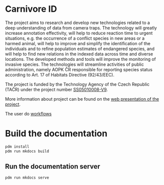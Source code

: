 # Carnivore ID

The project aims to research and develop new technologies related to a deep understanding of data from camera traps. The technology will greatly increase annotation effectivity, will help to reduce reaction time to urgent situations, e.g. the occurrence of a conflict species in new areas or a harmed animal, will help to improve and simplify the identification of the individuals and to refine population estimates of endangered species, and will help to find new relations in the indexed data across time and diverse locations. The developed methods and tools will improve the monitoring of invasive species. The technologies will streamline activities of public administration, namely AOPK ČR responsible for reporting species status according to Art. 17 of Habitats Directive (92/43/EEC).

The project is funded by the Technology Agency of the Czech Republic (TAČR) under the project number [SS05010008-V9](https://starfos.tacr.cz/en/projekty/SS05010008).

More information about project can be found on the [web presentation of the project](https://sites.google.com/view/caid-zcu/).



The user do
[workflows](workflows.md)


# Build the documentation

```bash
pdm install
pdm run mkdocs build
```

## Run the documentation server

```bash
pdm run mkdocs serve
```
